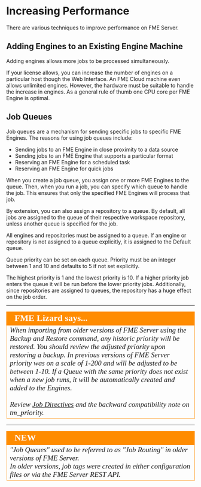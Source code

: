 # Increasing Performance #

There are various techniques to improve performance on FME Server.

##  Adding Engines to an Existing Engine Machine ##

Adding engines allows more jobs to be processed simultaneously.

If your license allows, you can increase the number of engines on a particular host though the Web Interface. An FME Cloud machine even allows unlimited engines. However, the hardware must be suitable to handle the increase in engines. As a general rule of thumb one CPU core per FME Engine is optimal.


## Job Queues ##

Job queues are a mechanism for sending specific jobs to specific FME Engines. The reasons for using job queues include:

- Sending jobs to an FME Engine in close proximity to a data source
- Sending jobs to an FME Engine that supports a particular format
- Reserving an FME Engine for a scheduled task
- Reserving an FME Engine for quick jobs

When you create a job queue, you assign one or more FME Engines to the queue. Then, when you run a job, you can specify which queue to handle the job. This ensures that only the specified FME Engines will process that job.

By extension, you can also assign a repository to a queue. By default, all jobs are assigned to the queue of their respective workspace repository, unless another queue is specified for the job.

All engines and repositories must be assigned to a queue. If an engine or repository is not assigned to a queue explicitly, it is assigned to the Default queue.

Queue priority can be set on each queue.  Priority must be an integer between 1 and 10 and defaults to 5 if not set explicitly.  

The highest priority is 1 and the lowest priority is 10. If a higher priority job enters the queue it will be run before the lower priority jobs. Additionally, since repositories are assigned to queues, the repository has a huge effect on the job order.


---

<table style="border-spacing: 0px">
<tr>
<td style="vertical-align:middle;background-color:darkorange;border: 2px solid darkorange">
<i class="fa fa-info-circle fa-lg fa-pull-left fa-fw" style="color:white;padding-right: 12px;vertical-align:text-top"></i>
<span style="color:white;font-size:x-large;font-weight: bold;font-family:serif">FME Lizard says...</span>
</td>
</tr>

<tr>
<td style="border: 1px solid darkorange">
<span style="font-family:serif; font-style:italic; font-size:larger">
When importing from older versions of FME Server using the Backup and Restore command, any historic priority will be restored. You should review the adjusted priority upon restoring a backup. In previous versions of FME Server priority was on a scale of 1-200 and will be adjusted to be between 1-10.  If a Queue with the same priority does not exist when a new job runs, it will be automatically created and added to the Engines. 
<br><br>Review
<a href="https://docs.safe.com/fme/2019.0/html/FME_Server_Documentation/WebUI/Job-Queues.htm">Job Directives</a> and the backward compatibility note on tm_priority.
</span>
</td>
</tr>
</table>

---

<!--New Section-->

<table style="border-spacing: 0px">
<tr>
<td style="vertical-align:middle;background-color:darkorange;border: 2px solid darkorange">
<i class="fa fa-bolt fa-lg fa-pull-left fa-fw" style="color:white;padding-right: 12px;vertical-align:text-top"></i>
<span style="color:white;font-size:x-large;font-weight: bold;font-family:serif">NEW</span>
</td>
</tr>

<tr>
<td style="border: 1px solid darkorange">
<span style="font-family:serif; font-style:italic; font-size:larger">
"Job Queues" used to be referred to as "Job Routing" in older versions of FME Server.<br>
In older versions, job tags were created in either configuration files or via the FME Server REST API.
</span>
</td>
</tr>
</table>

